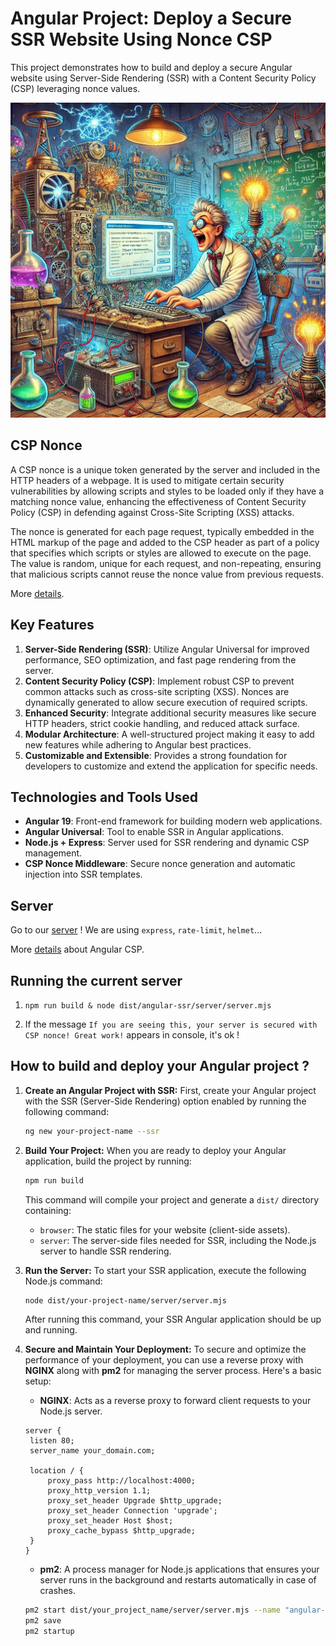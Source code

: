 # Angular Project: Deploy a Secure SSR Website Using Nonce CSP

This project demonstrates how to build and deploy a secure Angular website using Server-Side Rendering (SSR) with a Content Security Policy (CSP) leveraging nonce values.

![image](./src/assets/images/scientist.webp)

## CSP Nonce

A CSP nonce is a unique token generated by the server and included in the HTTP headers of a webpage. It is used to mitigate certain security vulnerabilities by allowing scripts and styles to be loaded only if they have a matching nonce value, enhancing the effectiveness of Content Security Policy (CSP) in defending against Cross-Site Scripting (XSS) attacks.

The nonce is generated for each page request, typically embedded in the HTML markup of the page and added to the CSP header as part of a policy that specifies which scripts or styles are allowed to execute on the page. The value is random, unique for each request, and non-repeating, ensuring that malicious scripts cannot reuse the nonce value from previous requests.

More [details](https://developer.mozilla.org/fr/docs/Web/HTTP/CSP).

## Key Features

1. **Server-Side Rendering (SSR)**: Utilize Angular Universal for improved performance, SEO optimization, and fast page rendering from the server.  
2. **Content Security Policy (CSP)**: Implement robust CSP to prevent common attacks such as cross-site scripting (XSS). Nonces are dynamically generated to allow secure execution of required scripts.  
3. **Enhanced Security**: Integrate additional security measures like secure HTTP headers, strict cookie handling, and reduced attack surface.  
4. **Modular Architecture**: A well-structured project making it easy to add new features while adhering to Angular best practices.  
5. **Customizable and Extensible**: Provides a strong foundation for developers to customize and extend the application for specific needs.

## Technologies and Tools Used

- **Angular 19**: Front-end framework for building modern web applications.  
- **Angular Universal**: Tool to enable SSR in Angular applications.  
- **Node.js + Express**: Server used for SSR rendering and dynamic CSP management.  
- **CSP Nonce Middleware**: Secure nonce generation and automatic injection into SSR templates.  

## Server

Go to our [server](./src/server.ts) ! We are using ```express```, ```rate-limit```, ```helmet```...

More [details](https://angular.dev/best-practices/security#content-security-policy) about Angular CSP.

## Running the current server

1. ```npm run build & node dist/angular-ssr/server/server.mjs```

2. If the message ```If you are seeing this, your server is secured with CSP nonce! Great work!``` appears in console, it's ok !


## How to build and deploy your Angular project ?


1. **Create an Angular Project with SSR:**
   First, create your Angular project with the SSR (Server-Side Rendering) option enabled by running the following command:
   ```bash
   ng new your-project-name --ssr
   ```

2. **Build Your Project:**
   When you are ready to deploy your Angular application, build the project by running:
   ```bash
   npm run build
   ```
   This command will compile your project and generate a `dist/` directory containing:
   - `browser`: The static files for your website (client-side assets).
   - `server`: The server-side files needed for SSR, including the Node.js server to handle SSR rendering.

3. **Run the Server:**
   To start your SSR application, execute the following Node.js command:
   ```bash
   node dist/your-project-name/server/server.mjs
   ```
   After running this command, your SSR Angular application should be up and running.

4. **Secure and Maintain Your Deployment:**
   To secure and optimize the performance of your deployment, you can use a reverse proxy with **NGINX** along with **pm2** for managing the server process. Here's a basic setup:
   - **NGINX**: Acts as a reverse proxy to forward client requests to your Node.js server.

   ```
   server {
    listen 80;
    server_name your_domain.com;

    location / {
        proxy_pass http://localhost:4000;
        proxy_http_version 1.1;
        proxy_set_header Upgrade $http_upgrade;
        proxy_set_header Connection 'upgrade';
        proxy_set_header Host $host;
        proxy_cache_bypass $http_upgrade;
    }
   }
   ```

   - **pm2**: A process manager for Node.js applications that ensures your server runs in the background and restarts automatically in case of crashes.

   ```bash
   pm2 start dist/your_project_name/server/server.mjs --name "angular-ssr"
   pm2 save
   pm2 startup
   ```

